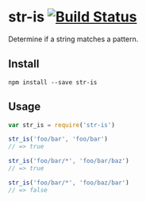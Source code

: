 # str-is [![Build Status](https://travis-ci.org/rymanalu/str-is.svg?branch=master)](https://travis-ci.org/rymanalu/str-is)

Determine if a string matches a pattern.

## Install
```
npm install --save str-is
```

## Usage
```javascript
var str_is = require('str-is')

str_is('foo/bar', 'foo/bar')
// => true

str_is('foo/bar/*', 'foo/bar/baz')
// => true

str_is('foo/bar/*', 'foo/baz/bar')
// => false
```
